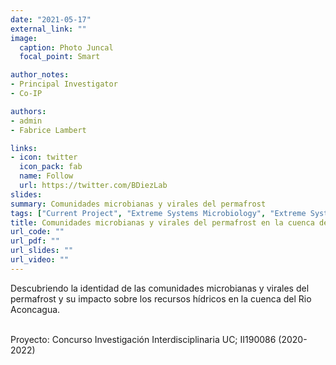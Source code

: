 ```yaml
---
date: "2021-05-17"
external_link: ""
image:
  caption: Photo Juncal
  focal_point: Smart

author_notes:
- Principal Investigator
- Co-IP

authors:
- admin
- Fabrice Lambert 

links:
- icon: twitter
  icon_pack: fab
  name: Follow
  url: https://twitter.com/BDiezLab
slides: 
summary: Comunidades microbianas y virales del permafrost
tags: ["Current Project", "Extreme Systems Microbiology", "Extreme Systems Virology"]
title: Comunidades microbianas y virales del permafrost en la cuenca del Rio Aconcagua
url_code: ""
url_pdf: ""
url_slides: ""
url_video: ""
---
```


Descubriendo la identidad de las comunidades microbianas y virales del permafrost y su impacto sobre los recursos hídricos en la cuenca del Rio Aconcagua.<br><br>


Proyecto: Concurso Investigación Interdisciplinaria UC; II190086 (2020-2022)